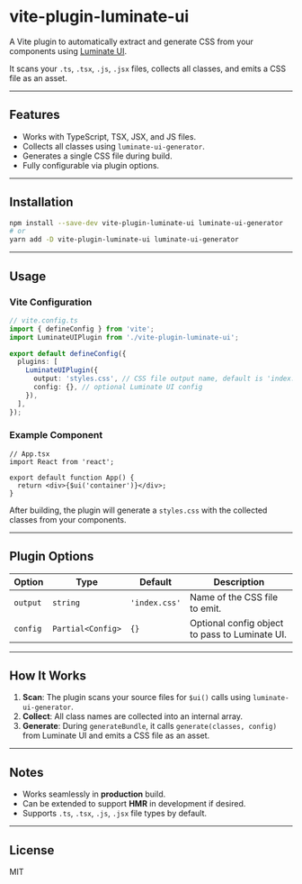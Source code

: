 # vite-plugin-luminate-ui

A Vite plugin to automatically extract and generate CSS from your components using [Luminate UI](https://github.com/smtdfc/luminate-ui).

It scans your `.ts`, `.tsx`, `.js`, `.jsx` files, collects all classes, and emits a CSS file as an asset.

---

## Features

- Works with TypeScript, TSX, JSX, and JS files.
- Collects all classes using `luminate-ui-generator`.
- Generates a single CSS file during build.
- Fully configurable via plugin options.

---

## Installation

```bash
npm install --save-dev vite-plugin-luminate-ui luminate-ui-generator
# or
yarn add -D vite-plugin-luminate-ui luminate-ui-generator
```

---

## Usage

### Vite Configuration

```ts
// vite.config.ts
import { defineConfig } from 'vite';
import LuminateUIPlugin from './vite-plugin-luminate-ui';

export default defineConfig({
  plugins: [
    LuminateUIPlugin({
      output: 'styles.css', // CSS file output name, default is 'index.css'
      config: {}, // optional Luminate UI config
    }),
  ],
});
```

### Example Component

```tsx
// App.tsx
import React from 'react';

export default function App() {
  return <div>{$ui('container')}</div>;
}
```

After building, the plugin will generate a `styles.css` with the collected classes from your components.

---

## Plugin Options

| Option   | Type              | Default       | Description                                    |
| -------- | ----------------- | ------------- | ---------------------------------------------- |
| `output` | `string`          | `'index.css'` | Name of the CSS file to emit.                  |
| `config` | `Partial<Config>` | `{}`          | Optional config object to pass to Luminate UI. |

---

## How It Works

1. **Scan**: The plugin scans your source files for `$ui()` calls using `luminate-ui-generator`.
2. **Collect**: All class names are collected into an internal array.
3. **Generate**: During `generateBundle`, it calls `generate(classes, config)` from Luminate UI and emits a CSS file as an asset.

---

## Notes

- Works seamlessly in **production** build.
- Can be extended to support **HMR** in development if desired.
- Supports `.ts`, `.tsx`, `.js`, `.jsx` file types by default.

---

## License

MIT
